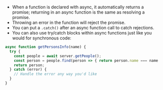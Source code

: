 - When a function is declared with async, it automatically returns a promise; returning in an async function is the same as resolving a promise. 
- Throwing an error in the function will reject the promise.
- You can put a `.catch()` after an async function call to catch rejections. 
- You can also use try/catch blocks within async functions just like you would for synchronous code:
```javascript
async function getPersonsInfo(name) {
  try {
    const people = await server.getPeople();
    const person = people.find(person => { return person.name === name });
    return person;
  } catch (error) {
    // Handle the error any way you'd like
  }
}
```

